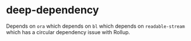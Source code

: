 # deep-dependency

Depends on `ora` which depends on `bl` which depends on `readable-stream` which has a circular dependency issue with Rollup.
